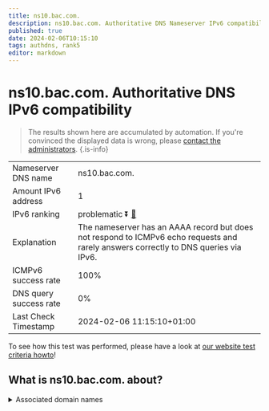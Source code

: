 ```yaml
---
title: ns10.bac.com.
description: ns10.bac.com. Authoritative DNS Nameserver IPv6 compatibility
published: true
date: 2024-02-06T10:15:10
tags: authdns, rank5
editor: markdown
---
```


# ns10.bac.com. Authoritative DNS IPv6 compatibility

> The results shown here are accumulated by automation. If you're convinced the displayed data is wrong, please [contact the administrators](/howto/chat). 
{.is-info}




|   |   |
| - | - |
| Nameserver DNS name | ns10.bac.com.
| Amount IPv6 address | 1
| IPv6 ranking | problematic :arrow_double_down: [🔗](/howto/ranking) |
| Explanation | The nameserver has an AAAA record but does not respond to ICMPv6 echo requests and rarely answers correctly to DNS queries via IPv6. |
| ICMPv6 success rate | 100%|
| DNS query success rate | 0% |
| Last Check Timestamp | 2024-02-06 11:15:10+01:00 |

To see how this test was performed, please have a look at [our website test criteria howto](/howto/testcriteria/authdns)!


## What is ns10.bac.com. about?






<details>
<summary>Associated domain names</summary>

www.bankofamerica.com

</details>
